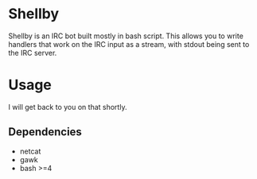 # Shellby

Shellby is an IRC bot built mostly in bash script. This allows you to write handlers that work on the IRC input as a stream, with stdout being sent to the IRC server.

# Usage

I will get back to you on that shortly.

## Dependencies

* netcat
* gawk 
* bash >=4
